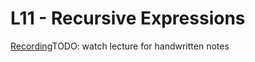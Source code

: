 # L11 - Recursive Expressions


[Recording](https://leccap.engin.umich.edu/leccap/player/r/KvGh4y)TODO: watch lecture for handwritten notes


